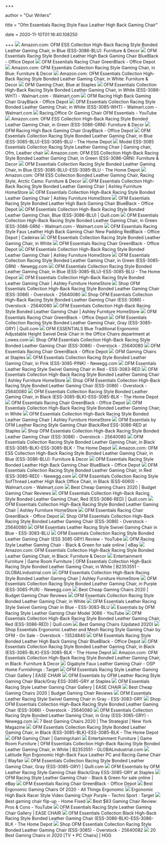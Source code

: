 +++
        
author = "Our Writers"
        
title = "Ofm Essentials Racing Style Faux Leather High Back Gaming Chair"
        
date = 2020-11-10T01:16:40.108250
        
+++
[ ![](https://images-na.ssl-images-amazon.com/images/I/71Z%2BqLW-1DL._AC_SX466_.jpg)](https://images-na.ssl-images-amazon.com/images/I/71Z%2BqLW-1DL._AC_SX466_.jpg) Amazon.com: OFM ESS Collection High-Back Racing Style Bonded Leather Gaming  Chair, in Blue (ESS-3086-BLU): Furniture & Decor
[ ![](https://smedia.webcollage.net/rwvfp/wc/cp/1550257091764_4133ea65-b1a3-43a3-b924-6933e4460cc1/module/ofm/_cp/products/1519160617535/tab-94919789-5aff-419f-b47e-c7ea5fb73b25/a821558e-bae1-4bb5-aff7-7118edbb961c.jpg.w1920.jpg)](https://smedia.webcollage.net/rwvfp/wc/cp/1550257091764_4133ea65-b1a3-43a3-b924-6933e4460cc1/module/ofm/_cp/products/1519160617535/tab-94919789-5aff-419f-b47e-c7ea5fb73b25/a821558e-bae1-4bb5-aff7-7118edbb961c.jpg.w1920.jpg) OFM Essentials Racing Style Bonded Leather High Back Gaming Chair BlueBlack  - Office Depot
[ ![](https://media.officedepot.com/images/t_large,f_auto/products/179561/OFM-Essentials-Racing-Style-Bonded-Leather)](https://media.officedepot.com/images/t_large,f_auto/products/179561/OFM-Essentials-Racing-Style-Bonded-Leather) OFM Essentials Racing Chair GreenBlack - Office Depot
[ ![](https://images-na.ssl-images-amazon.com/images/I/71zdaCK0crL._AC_SX522_.jpg)](https://images-na.ssl-images-amazon.com/images/I/71zdaCK0crL._AC_SX522_.jpg) Amazon.com: OFM Essentials Collection Racing Style Gaming Chair, in Blue:  Furniture & Decor
[ ![](https://images-na.ssl-images-amazon.com/images/I/71Qo%2B25vTuL._AC_SL1500_.jpg)](https://images-na.ssl-images-amazon.com/images/I/71Qo%2B25vTuL._AC_SL1500_.jpg) Amazon.com: OFM Essentials Collection High-Back Racing Style Bonded Leather  Gaming Chair, in White: Furniture & Decor
[ ![](https://smedia.webcollage.net/rwvfp/wc/cp/1550245182793_6e56d750-7f0c-427a-b490-ca6cc8bc43f6/module/ofm/_cp/products/1519160538287/tab-3faccdc1-d13e-471f-9576-8f33ca8b2831/387c47d6-2184-4bdb-97ca-1c2bced43490.jpg.w1920.jpg)](https://smedia.webcollage.net/rwvfp/wc/cp/1550245182793_6e56d750-7f0c-427a-b490-ca6cc8bc43f6/module/ofm/_cp/products/1519160538287/tab-3faccdc1-d13e-471f-9576-8f33ca8b2831/387c47d6-2184-4bdb-97ca-1c2bced43490.jpg.w1920.jpg) OFM Gaming Chair, Blue at Staples
[ ![](https://i5.walmartimages.com/asr/0b4a15c4-0582-47a5-8e8f-dce586c04011_1.08d6273e5acbd6c023101942e5df8179.jpeg)](https://i5.walmartimages.com/asr/0b4a15c4-0582-47a5-8e8f-dce586c04011_1.08d6273e5acbd6c023101942e5df8179.jpeg) OFM Essentials Collection High-Back Racing Style Bonded Leather Gaming Chair,  in White (ESS-3086-WHT) - Walmart.com - Walmart.com
[ ![](https://media.officedepot.com/image/upload/b_rgb:FFFFFF,c_pad,dpr_1.0,f_auto,h_666,q_auto,w_500/c_pad,h_666,w_500/v1/products/303784/303784_p?pgw=1)](https://media.officedepot.com/image/upload/b_rgb:FFFFFF,c_pad,dpr_1.0,f_auto,h_666,q_auto,w_500/c_pad,h_666,w_500/v1/products/303784/303784_p?pgw=1) OFM Racing High Back Gaming Chair GrayBlack - Office Depot
[ ![](https://i5.walmartimages.com/asr/90c1aad2-a3b3-4711-a29f-7b42b25aeadf_1.e83f74dfd7486d797bd0882996d1e3a4.jpeg)](https://i5.walmartimages.com/asr/90c1aad2-a3b3-4711-a29f-7b42b25aeadf_1.e83f74dfd7486d797bd0882996d1e3a4.jpeg) OFM Essentials Collection Racing Style Bonded Leather Gaming Chair, in  White (ESS-3085-WHT) - Walmart.com - Walmart.com
[ ![](https://i.ytimg.com/vi/vF-AVjCH7Ls/maxresdefault.jpg)](https://i.ytimg.com/vi/vF-AVjCH7Ls/maxresdefault.jpg) Racing,Office Or Gaming Chair OFM Essentials - YouTube
[ ![](https://images-na.ssl-images-amazon.com/images/I/81nUl6KoegL._AC_SL1500_.jpg)](https://images-na.ssl-images-amazon.com/images/I/81nUl6KoegL._AC_SL1500_.jpg) Amazon.com: OFM ESS Collection High-Back Racing Style Bonded Leather Gaming  Chair, in Green (ESS-3086-GRN): Furniture & Decor
[ ![](https://media.officedepot.com/images/t_large,f_auto/products/303784/OFM-Essentials-Racing-Style-Bonded-Leather)](https://media.officedepot.com/images/t_large,f_auto/products/303784/OFM-Essentials-Racing-Style-Bonded-Leather) OFM Racing High Back Gaming Chair GrayBlack - Office Depot
[ ![](https://images.homedepot-static.com/productImages/f48d712c-8d4c-4f3e-a479-2f73c400420f/svn/blue-ofm-gaming-chairs-ess-3085-blu-c3_600.jpg)](https://images.homedepot-static.com/productImages/f48d712c-8d4c-4f3e-a479-2f73c400420f/svn/blue-ofm-gaming-chairs-ess-3085-blu-c3_600.jpg) OFM Essentials Collection Racing Style Bonded Leather Gaming Chair, in Blue  (ESS-3085-BLU)-ESS-3085-BLU - The Home Depot
[ ![](https://i.pinimg.com/736x/76/8b/ce/768bcea91bb97977cd35d412780cd33b.jpg)](https://i.pinimg.com/736x/76/8b/ce/768bcea91bb97977cd35d412780cd33b.jpg) Model ESS-3085 Essentials Collection Racing Style Leather Gaming Chair | Gaming  chair, Ofm, Leather chair
[ ![](https://images-na.ssl-images-amazon.com/images/I/81nUl6KoegL._AC_SX466_.jpg)](https://images-na.ssl-images-amazon.com/images/I/81nUl6KoegL._AC_SX466_.jpg) Amazon.com: OFM ESS Collection High-Back Racing Style Bonded Leather Gaming  Chair, in Green (ESS-3086-GRN): Furniture & Decor
[ ![](https://images.homedepot-static.com/productImages/58392bb6-04c0-43ec-91af-9426ed5a36d6/svn/blue-ofm-gaming-chairs-ess-3085-blu-e1_600.jpg)](https://images.homedepot-static.com/productImages/58392bb6-04c0-43ec-91af-9426ed5a36d6/svn/blue-ofm-gaming-chairs-ess-3085-blu-e1_600.jpg) OFM Essentials Collection Racing Style Bonded Leather Gaming Chair, in Blue  (ESS-3085-BLU)-ESS-3085-BLU - The Home Depot
[ ![](https://m.media-amazon.com/images/I/81xoZFoYSjL._AC_SS350_.jpg)](https://m.media-amazon.com/images/I/81xoZFoYSjL._AC_SS350_.jpg) Amazon.com: OFM ESS Collection Bonded Leather Gaming Chair, Racing Style,  Arctic Camo: Furniture & Decor
[ ![](https://ashleyfurniture.scene7.com/is/image/AshleyFurniture/H600001044_1?$AFHS-PDP-Main$)](https://ashleyfurniture.scene7.com/is/image/AshleyFurniture/H600001044_1?$AFHS-PDP-Main$) OFM Essentials Collection High-Back Racing Style Bonded Leather Gaming Chair  | Ashley Furniture HomeStore
[ ![](https://ashleyfurniture.scene7.com/is/image/AshleyFurniture/H600001044_8?$AFHS-PDP-Main$)](https://ashleyfurniture.scene7.com/is/image/AshleyFurniture/H600001044_8?$AFHS-PDP-Main$) OFM Essentials Collection High-Back Racing Style Bonded Leather Gaming Chair  | Ashley Furniture HomeStore
[ ![](https://media.officedepot.com/image/upload/b_rgb:FFFFFF,c_pad,dpr_1.0,f_auto,h_1665,q_auto,w_1250/c_pad,h_1665,w_1250/v1/products/725999/725999_p_ofm_essentials_racing_style_faux_leather_high_back_gaming_chair?pgw=1&pgwact=1)](https://media.officedepot.com/image/upload/b_rgb:FFFFFF,c_pad,dpr_1.0,f_auto,h_1665,q_auto,w_1250/c_pad,h_1665,w_1250/v1/products/725999/725999_p_ofm_essentials_racing_style_faux_leather_high_back_gaming_chair?pgw=1&pgwact=1) OFM Essentials Racing Style Bonded Leather High Back Gaming Chair BlueBlack  - Office Depot
[ ![](https://smedia.webcollage.net/rwvfp/wc/cp/1550257091764_4133ea65-b1a3-43a3-b924-6933e4460cc1/module/ofm//_cp/products/1519160617535/tab-88c439d9-5618-4858-9f9e-d10d58e0faf6/de10d95c-2025-4227-b0d8-604f51b55ab5.jpg.w1920.jpg)](https://smedia.webcollage.net/rwvfp/wc/cp/1550257091764_4133ea65-b1a3-43a3-b924-6933e4460cc1/module/ofm//_cp/products/1519160617535/tab-88c439d9-5618-4858-9f9e-d10d58e0faf6/de10d95c-2025-4227-b0d8-604f51b55ab5.jpg.w1920.jpg) OFM Essentials Collection High-Back Racing Style Bonded Leather Gaming Chair,  Blue (ESS-3086-BLU) | Quill.com
[ ![](https://i5.walmartimages.com/asr/424e95b6-ef52-4800-be7b-b63d0219fc92_1.b33fec607d580571c8e38dff688aafc0.jpeg)](https://i5.walmartimages.com/asr/424e95b6-ef52-4800-be7b-b63d0219fc92_1.b33fec607d580571c8e38dff688aafc0.jpeg) OFM Essentials Collection High-Back Racing Style Bonded Leather Gaming Chair,  in Green (ESS-3086-GRN) - Walmart.com - Walmart.com
[ ![](https://i.pinimg.com/originals/52/4b/ca/524bca291b1eb0c644c8ee335a1f1e55.jpg)](https://i.pinimg.com/originals/52/4b/ca/524bca291b1eb0c644c8ee335a1f1e55.jpg) OFM Essentials Racing Style Faux Leather High Back Gaming Chair New Padding  RedBlack - Office Depot | Cadeiras
[ ![](https://www.ubiduwin.com/uploads/cache/71JbtGHDrzL_AC_SL1500_-1200x1200.jpg)](https://www.ubiduwin.com/uploads/cache/71JbtGHDrzL_AC_SL1500_-1200x1200.jpg) OFM Essentials Collection Racing Style Bonded Leather Gaming Chair, in White
[ ![](https://media.officedepot.com/image/upload/b_rgb:FFFFFF,c_pad,dpr_1.0,f_auto,h_666,q_auto,w_500/c_pad,h_666,w_500/v1/products/179561/179561_o02_ofm_essentials_racing_style_faux_leather_high_back_gaming_chair?pgw=1)](https://media.officedepot.com/image/upload/b_rgb:FFFFFF,c_pad,dpr_1.0,f_auto,h_666,q_auto,w_500/c_pad,h_666,w_500/v1/products/179561/179561_o02_ofm_essentials_racing_style_faux_leather_high_back_gaming_chair?pgw=1) OFM Essentials Racing Chair GreenBlack - Office Depot
[ ![](https://ashleyfurniture.scene7.com/is/image/AshleyFurniture/H600001045_1?$AFHS-PDP-Main$)](https://ashleyfurniture.scene7.com/is/image/AshleyFurniture/H600001045_1?$AFHS-PDP-Main$) OFM Essentials Collection High-Back Racing Style Bonded Leather Gaming Chair  | Ashley Furniture HomeStore
[ ![](https://smedia.webcollage.net/rwvfp/wc/cp/1550248741894_6a4fe0d6-c0a6-441f-9b23-442ec9f13254/module/ofm/_cp/products/1519160558099/tab-06dff832-3cea-4d3e-a4d7-1aaa76c7d18b/ae0325c9-ea35-4f7d-b6a2-72648fd42dcf.jpg.w1920.jpg)](https://smedia.webcollage.net/rwvfp/wc/cp/1550248741894_6a4fe0d6-c0a6-441f-9b23-442ec9f13254/module/ofm/_cp/products/1519160558099/tab-06dff832-3cea-4d3e-a4d7-1aaa76c7d18b/ae0325c9-ea35-4f7d-b6a2-72648fd42dcf.jpg.w1920.jpg) OFM Essentials Collection Racing Style Bonded Leather Gaming Chair, in  Green (ESS-3085-GRN) - Newegg.com
[ ![](https://images.homedepot-static.com/productImages/5a548757-8664-4771-b4f2-7662d69bc4b9/svn/blue-ofm-gaming-chairs-ess-3085-blu-40_600.jpg)](https://images.homedepot-static.com/productImages/5a548757-8664-4771-b4f2-7662d69bc4b9/svn/blue-ofm-gaming-chairs-ess-3085-blu-40_600.jpg) OFM Essentials Collection Racing Style Bonded Leather Gaming Chair, in Blue  (ESS-3085-BLU)-ESS-3085-BLU - The Home Depot
[ ![](https://ashleyfurniture.scene7.com/is/image/AshleyFurniture/H600001045_24?$AFHS-PDP-Main$)](https://ashleyfurniture.scene7.com/is/image/AshleyFurniture/H600001045_24?$AFHS-PDP-Main$) OFM Essentials Collection High-Back Racing Style Bonded Leather Gaming Chair  | Ashley Furniture HomeStore
[ ![](https://ak1.ostkcdn.com/images/products/25640080/OFM-Essentials-Collection-High-Back-Racing-Style-Bonded-Leather-Gaming-Chair-ESS-3086-912a8120-0356-4b48-91e6-f8bac7abcdd6_600.jpg?impolicy=medium)](https://ak1.ostkcdn.com/images/products/25640080/OFM-Essentials-Collection-High-Back-Racing-Style-Bonded-Leather-Gaming-Chair-ESS-3086-912a8120-0356-4b48-91e6-f8bac7abcdd6_600.jpg?impolicy=medium) Shop OFM Essentials Collection High-Back Racing Style Bonded Leather Gaming  Chair (ESS-3086) - Overstock - 25640080
[ ![](https://ak1.ostkcdn.com/images/products/25640080/OFM-Essentials-Collection-High-Back-Racing-Style-Bonded-Leather-Gaming-Chair-ESS-3086-540982bf-8375-4c83-a29a-31613c0699e7_600.jpg?impolicy=medium)](https://ak1.ostkcdn.com/images/products/25640080/OFM-Essentials-Collection-High-Back-Racing-Style-Bonded-Leather-Gaming-Chair-ESS-3086-540982bf-8375-4c83-a29a-31613c0699e7_600.jpg?impolicy=medium) Shop OFM Essentials Collection High-Back Racing Style Bonded Leather Gaming  Chair (ESS-3086) - Overstock - 25640080
[ ![](https://ashleyfurniture.scene7.com/is/image/AshleyFurniture/H600001044_4?$AFHS-PDP-Main$)](https://ashleyfurniture.scene7.com/is/image/AshleyFurniture/H600001044_4?$AFHS-PDP-Main$) OFM Essentials Collection High-Back Racing Style Bonded Leather Gaming Chair  | Ashley Furniture HomeStore
[ ![](https://media.officedepot.com/image/upload/b_rgb:FFFFFF,c_pad,dpr_1.0,f_auto,h_666,q_auto,w_500/c_pad,h_666,w_500/v1/products/179561/179561_o09_ofm_essentials_racing_style_faux_leather_high_back_gaming_chair?pgw=1)](https://media.officedepot.com/image/upload/b_rgb:FFFFFF,c_pad,dpr_1.0,f_auto,h_666,q_auto,w_500/c_pad,h_666,w_500/v1/products/179561/179561_o09_ofm_essentials_racing_style_faux_leather_high_back_gaming_chair?pgw=1) OFM Essentials Racing Chair GreenBlack - Office Depot
[ ![](https://smedia.webcollage.net/rwvfp/wc/cp/1550246266774_e6e68592-a546-4b8c-85eb-2ef7cfeaf90d/module/ofm//_cp/products/1519160580173/tab-da38dc83-a504-4354-8de9-9607f34c65e1/b64845aa-7cef-4515-90b2-0fc8b3a57406.jpg.w1920.jpg)](https://smedia.webcollage.net/rwvfp/wc/cp/1550246266774_e6e68592-a546-4b8c-85eb-2ef7cfeaf90d/module/ofm//_cp/products/1519160580173/tab-da38dc83-a504-4354-8de9-9607f34c65e1/b64845aa-7cef-4515-90b2-0fc8b3a57406.jpg.w1920.jpg) OFM Essentials Collection Racing Style Bonded Leather Gaming Chair, Gray  (ESS-3085-GRY) | Quill.com
[ ![](http://mobileimages.lowes.com/product/converted/100301/1003010574_16275112.jpg?size=pdhi)](http://mobileimages.lowes.com/product/converted/100301/1003010574_16275112.jpg?size=pdhi) OFM ESSENTIALS Blue Traditional Ergonomic Adjustable Height Swivel Desk  Chair in the Office Chairs department at Lowes.com
[ ![](https://ak1.ostkcdn.com/images/products/25640080/OFM-Essentials-Collection-High-Back-Racing-Style-Bonded-Leather-Gaming-Chair-ESS-3086-67373a92-b34d-46d7-a5f8-ca7b78e27e58_600.jpg?impolicy=medium)](https://ak1.ostkcdn.com/images/products/25640080/OFM-Essentials-Collection-High-Back-Racing-Style-Bonded-Leather-Gaming-Chair-ESS-3086-67373a92-b34d-46d7-a5f8-ca7b78e27e58_600.jpg?impolicy=medium) Shop OFM Essentials Collection High-Back Racing Style Bonded Leather Gaming  Chair (ESS-3086) - Overstock - 25640080
[ ![](https://media.officedepot.com/image/upload/b_rgb:FFFFFF,c_pad,dpr_1.0,f_auto,h_666,q_auto,w_500/c_pad,h_666,w_500/v1/products/179561/179561_o03_ofm_essentials_racing_style_faux_leather_high_back_gaming_chair?pgw=1)](https://media.officedepot.com/image/upload/b_rgb:FFFFFF,c_pad,dpr_1.0,f_auto,h_666,q_auto,w_500/c_pad,h_666,w_500/v1/products/179561/179561_o03_ofm_essentials_racing_style_faux_leather_high_back_gaming_chair?pgw=1) OFM Essentials Racing Chair GreenBlack - Office Depot
[ ![](https://www.staples-3p.com/s7/is/image/Staples/sp55257913_sc7?$std$)](https://www.staples-3p.com/s7/is/image/Staples/sp55257913_sc7?$std$) OFM Gaming Chairs at Staples
[ ![](https://c1.neweggimages.com/ProductImageCompressAll1280/ABM1_1_20190725679961499.jpg)](https://c1.neweggimages.com/ProductImageCompressAll1280/ABM1_1_20190725679961499.jpg) OFM Essentials Collection Racing Style Bonded Leather Gaming Chair, in Pink  (ESS-3085-PINK) - Newegg.com
[ ![](https://media.cymaxstores.com/Images/3788/1651352-L.jpg)](https://media.cymaxstores.com/Images/3788/1651352-L.jpg) OFM Essentials Leather Racing Style Swivel Gaming Chair in Red -  ESS-3083-RED
[ ![](https://ashleyfurniture.scene7.com/is/image/AshleyFurniture/H600001045_11?$AFHS-PDP-Main$)](https://ashleyfurniture.scene7.com/is/image/AshleyFurniture/H600001045_11?$AFHS-PDP-Main$) OFM Essentials Collection High-Back Racing Style Bonded Leather Gaming Chair  | Ashley Furniture HomeStore
[ ![](https://ak1.ostkcdn.com/images/products/25640080/OFM-Essentials-Collection-High-Back-Racing-Style-Bonded-Leather-Gaming-Chair-ESS-3086-a1d0f7f5-5f30-4750-b95d-e143b831a950_600.jpg?impolicy=medium)](https://ak1.ostkcdn.com/images/products/25640080/OFM-Essentials-Collection-High-Back-Racing-Style-Bonded-Leather-Gaming-Chair-ESS-3086-a1d0f7f5-5f30-4750-b95d-e143b831a950_600.jpg?impolicy=medium) Shop OFM Essentials Collection High-Back Racing Style Bonded Leather Gaming  Chair (ESS-3086) - Overstock - 25640080
[ ![](https://images.homedepot-static.com/productImages/1e65d124-0aee-4129-89ae-07b0c7dc5dc2/svn/black-ofm-gaming-chairs-ess-3085-blk-31_600.jpg)](https://images.homedepot-static.com/productImages/1e65d124-0aee-4129-89ae-07b0c7dc5dc2/svn/black-ofm-gaming-chairs-ess-3085-blk-31_600.jpg) OFM Essentials Collection Racing Style Bonded Leather Gaming Chair, in  Black (ESS-3085-BLK)-ESS-3085-BLK - The Home Depot
[ ![](https://media.officedepot.com/image/upload/b_rgb:FFFFFF,c_pad,dpr_1.0,f_auto,h_666,q_auto,w_500/c_pad,h_666,w_500/v1/products/179561/179561_o08_ofm_essentials_racing_style_faux_leather_high_back_gaming_chair?pgw=1)](https://media.officedepot.com/image/upload/b_rgb:FFFFFF,c_pad,dpr_1.0,f_auto,h_666,q_auto,w_500/c_pad,h_666,w_500/v1/products/179561/179561_o08_ofm_essentials_racing_style_faux_leather_high_back_gaming_chair?pgw=1) OFM Essentials Racing Chair GreenBlack - Office Depot
[ ![](https://www.ubiduwin.com/uploads/cache/image-159605604812-1200x1200.jpg)](https://www.ubiduwin.com/uploads/cache/image-159605604812-1200x1200.jpg) OFM Essentials Collection High-Back Racing Style Bonded Leather Gaming Chair,  in White
[ ![](https://ashleyfurniture.scene7.com/is/image/AshleyFurniture/H600001045_16?$AFHS-PDP-Main$)](https://ashleyfurniture.scene7.com/is/image/AshleyFurniture/H600001045_16?$AFHS-PDP-Main$) OFM Essentials Collection High-Back Racing Style Bonded Leather Gaming Chair  | Ashley Furniture HomeStore
[ ![](https://smedia.webcollage.net/rwvfp/wc/cp/1550258495824_80f1b083-f271-4043-b151-ffe1592997f1/module/ofm//_cp/products/1519160637035/tab-5920fe6a-cd18-48d2-b5cb-c4bac9737ec7/52bf8608-6602-4e5d-b7ae-2fe8975b5590.jpg.w480.jpg)](https://smedia.webcollage.net/rwvfp/wc/cp/1550258495824_80f1b083-f271-4043-b151-ffe1592997f1/module/ofm//_cp/products/1519160637035/tab-5920fe6a-cd18-48d2-b5cb-c4bac9737ec7/52bf8608-6602-4e5d-b7ae-2fe8975b5590.jpg.w480.jpg) OFM Essentials by OFM Leather Racing Style Gaming Chair Black/Red  ESS-3086-RED at Staples
[ ![](https://ak1.ostkcdn.com/images/products/25640080/OFM-Essentials-Collection-High-Back-Racing-Style-Bonded-Leather-Gaming-Chair-ESS-3086-dcd6664d-bed3-4cdc-b3ed-1a9826e5fa6f_600.jpg?impolicy=medium)](https://ak1.ostkcdn.com/images/products/25640080/OFM-Essentials-Collection-High-Back-Racing-Style-Bonded-Leather-Gaming-Chair-ESS-3086-dcd6664d-bed3-4cdc-b3ed-1a9826e5fa6f_600.jpg?impolicy=medium) Shop OFM Essentials Collection High-Back Racing Style Bonded Leather Gaming  Chair (ESS-3086) - Overstock - 25640080
[ ![](https://images.homedepot-static.com/productImages/f8a18f4d-51a8-449c-8f3f-161f52ac2de9/svn/black-ofm-gaming-chairs-ess-3085-blk-44_600.jpg)](https://images.homedepot-static.com/productImages/f8a18f4d-51a8-449c-8f3f-161f52ac2de9/svn/black-ofm-gaming-chairs-ess-3085-blk-44_600.jpg) OFM Essentials Collection Racing Style Bonded Leather Gaming Chair, in  Black (ESS-3085-BLK)-ESS-3085-BLK - The Home Depot
[ ![](https://m.media-amazon.com/images/I/61HEqHMkRhL._AC_SS350_.jpg)](https://m.media-amazon.com/images/I/61HEqHMkRhL._AC_SS350_.jpg) Amazon.com: OFM ESS Collection High-Back Racing Style Bonded Leather Gaming  Chair, in Blue (ESS-3086-BLU): Furniture & Decor
[ ![](https://media.officedepot.com/image/upload/b_rgb:FFFFFF,c_pad,dpr_1.0,f_auto,h_666,q_auto,w_500/c_pad,h_666,w_500/v1/products/725999/725999_o06_ofm_essentials_racing_style_faux_leather_high_back_gaming_chair?pgw=1)](https://media.officedepot.com/image/upload/b_rgb:FFFFFF,c_pad,dpr_1.0,f_auto,h_666,q_auto,w_500/c_pad,h_666,w_500/v1/products/725999/725999_o06_ofm_essentials_racing_style_faux_leather_high_back_gaming_chair?pgw=1) OFM Essentials Racing Style Bonded Leather High Back Gaming Chair BlueBlack  - Office Depot
[ ![](https://c1.neweggimages.com/ProductImage/ABM1_132065467763381107MPfQtJC5iX.jpg)](https://c1.neweggimages.com/ProductImage/ABM1_132065467763381107MPfQtJC5iX.jpg) OFM Essentials Collection Racing Style Bonded Leather Gaming Chair, in Red  (ESS-3085-RED) - Newegg.com
[ ![](https://i5.walmartimages.com/asr/72af39f3-b06a-456a-a4bf-e3ccd448e71f_1.8422f4957720da1c44641d5794fa791d.jpeg)](https://i5.walmartimages.com/asr/72af39f3-b06a-456a-a4bf-e3ccd448e71f_1.8422f4957720da1c44641d5794fa791d.jpeg) OFM Essentials Collection Racing Style SofThread Leather High Back Office  Chair, in Black (ESS-6060) - Walmart.com - Walmart.com
[ ![](https://hips.hearstapps.com/vader-prod.s3.amazonaws.com/1592323836-homall-1592323828.jpg?crop=0.8375xw:1xh;center,top&resize=320%3A%2A)](https://hips.hearstapps.com/vader-prod.s3.amazonaws.com/1592323836-homall-1592323828.jpg?crop=0.8375xw:1xh;center,top&resize=320%3A%2A) Best Cheap Gaming Chairs 2020 | Budget Gaming Chair Reviews
[ ![](https://smedia.webcollage.net/rwvfp/wc/cp/1550258495824_80f1b083-f271-4043-b151-ffe1592997f1/module/ofm//_cp/products/1519160637035/tab-5920fe6a-cd18-48d2-b5cb-c4bac9737ec7/e5c52259-d504-4e30-b215-0512ef9a988c.jpg.w960.jpg)](https://smedia.webcollage.net/rwvfp/wc/cp/1550258495824_80f1b083-f271-4043-b151-ffe1592997f1/module/ofm//_cp/products/1519160637035/tab-5920fe6a-cd18-48d2-b5cb-c4bac9737ec7/e5c52259-d504-4e30-b215-0512ef9a988c.jpg.w960.jpg) OFM Essentials Collection High-Back Racing Style Bonded Leather Gaming Chair,  Red (ESS-3086-RED) | Quill.com
[ ![](https://ashleyfurniture.scene7.com/is/image/AshleyFurniture/H600001045_18?$AFHS-PDP-Main$)](https://ashleyfurniture.scene7.com/is/image/AshleyFurniture/H600001045_18?$AFHS-PDP-Main$) OFM Essentials Collection High-Back Racing Style Bonded Leather Gaming Chair  | Ashley Furniture HomeStore
[ ![](https://media.officedepot.com/image/upload/b_rgb:FFFFFF,c_pad,dpr_1.0,f_auto,h_666,q_auto,w_500/c_pad,h_666,w_500/v1/products/179561/179561_o06_ofm_essentials_racing_style_faux_leather_high_back_gaming_chair?pgw=1)](https://media.officedepot.com/image/upload/b_rgb:FFFFFF,c_pad,dpr_1.0,f_auto,h_666,q_auto,w_500/c_pad,h_666,w_500/v1/products/179561/179561_o06_ofm_essentials_racing_style_faux_leather_high_back_gaming_chair?pgw=1) OFM Essentials Racing Chair GreenBlack - Office Depot
[ ![](https://ak1.ostkcdn.com/images/products/25640080/OFM-Essentials-Collection-High-Back-Racing-Style-Bonded-Leather-Gaming-Chair-ESS-3086-a340258e-0f3a-47f9-9b8f-52a31f400f38_600.jpg?impolicy=medium)](https://ak1.ostkcdn.com/images/products/25640080/OFM-Essentials-Collection-High-Back-Racing-Style-Bonded-Leather-Gaming-Chair-ESS-3086-a340258e-0f3a-47f9-9b8f-52a31f400f38_600.jpg?impolicy=medium) Shop OFM Essentials Collection High-Back Racing Style Bonded Leather Gaming  Chair (ESS-3086) - Overstock - 25640080
[ ![](https://media.cymaxstores.com/Images/3788/1651349-4-L.jpg)](https://media.cymaxstores.com/Images/3788/1651349-4-L.jpg) OFM Essentials Leather Racing Style Swivel Gaming Chair in Blue -  ESS-3083-BLU
[ ![](https://i.ytimg.com/vi/AwC39v04znE/hqdefault.jpg)](https://i.ytimg.com/vi/AwC39v04znE/hqdefault.jpg) OFM Essentials Collection Racing Style Bonded Leather Gaming Chair (ESS  3085 GRY) Review - YouTube
[ ![](https://i.ebayimg.com/images/g/Z2UAAOSwU~9faovi/s-l1600.jpg)](https://i.ebayimg.com/images/g/Z2UAAOSwU~9faovi/s-l1600.jpg) OFM Racing Style Leather Gaming Chair - Black & Green for sale online | eBay
[ ![](https://m.media-amazon.com/images/I/710V-3Gyj7L._AC_SS350_.jpg)](https://m.media-amazon.com/images/I/710V-3Gyj7L._AC_SS350_.jpg) Amazon.com: OFM Essentials Collection High-Back Racing Style Bonded Leather  Gaming Chair, in Black: Furniture & Decor
[ ![](https://images.globalindustrial.com/images/500x500/ESS-3086-WHT_09.jpg?t=1584676800000)](https://images.globalindustrial.com/images/500x500/ESS-3086-WHT_09.jpg?t=1584676800000) Entertainment Furniture | Game Room Furniture | OFM Essentials Collection  High-Back Racing Style Bonded Leather Gaming Chair, in White | B2353551 -  GLOBALindustrial.com
[ ![](https://ashleyfurniture.scene7.com/is/image/AshleyFurniture/H600001045_21?$AFHS-PDP-Main$)](https://ashleyfurniture.scene7.com/is/image/AshleyFurniture/H600001045_21?$AFHS-PDP-Main$) OFM Essentials Collection High-Back Racing Style Bonded Leather Gaming Chair  | Ashley Furniture HomeStore
[ ![](https://c1.neweggimages.com/ProductImageCompressAll1280/V0C5_1_20181012645466891.jpg)](https://c1.neweggimages.com/ProductImageCompressAll1280/V0C5_1_20181012645466891.jpg) OFM Essentials Collection Racing Style Bonded Leather Gaming Chair, in  Purple (ESS-3085-PUR) - Newegg.com
[ ![](https://hips.hearstapps.com/vader-prod.s3.amazonaws.com/1592321333-gtracing-1592321320.jpg?crop=0.8375xw:1xh;center,top&resize=320%3A%2A)](https://hips.hearstapps.com/vader-prod.s3.amazonaws.com/1592321333-gtracing-1592321320.jpg?crop=0.8375xw:1xh;center,top&resize=320%3A%2A) Best Cheap Gaming Chairs 2020 | Budget Gaming Chair Reviews
[ ![](https://www.ubiduwin.com/uploads/cache/image-159233753743-1200x1200.jpg)](https://www.ubiduwin.com/uploads/cache/image-159233753743-1200x1200.jpg) OFM Essentials Collection Racing Style Bonded Leather Gaming Chair, in White
[ ![](https://media.cymaxstores.com/Images/3788/1651349-2-L.jpg)](https://media.cymaxstores.com/Images/3788/1651349-2-L.jpg) OFM Essentials Leather Racing Style Swivel Gaming Chair in Blue -  ESS-3083-BLU
[ ![](https://i.ytimg.com/vi/5CMat_FAoqQ/maxresdefault.jpg)](https://i.ytimg.com/vi/5CMat_FAoqQ/maxresdefault.jpg) Essentials by OFM Racing Style Leather Gaming Chair Model 3086 - YouTube
[ ![](https://smedia.webcollage.net/rwvfp/wc/cp/1550258495824_80f1b083-f271-4043-b151-ffe1592997f1/module/ofm//_cp/products/1519160637035/tab-5920fe6a-cd18-48d2-b5cb-c4bac9737ec7/ec26acce-3ac4-4aa4-9362-6289049d7fb4.jpg.w960.jpg)](https://smedia.webcollage.net/rwvfp/wc/cp/1550258495824_80f1b083-f271-4043-b151-ffe1592997f1/module/ofm//_cp/products/1519160637035/tab-5920fe6a-cd18-48d2-b5cb-c4bac9737ec7/ec26acce-3ac4-4aa4-9362-6289049d7fb4.jpg.w960.jpg) OFM Essentials Collection High-Back Racing Style Bonded Leather Gaming Chair,  Red (ESS-3086-RED) | Quill.com
[ ![](https://static2.srcdn.com/wordpress/wp-content/uploads/2020/08/OFM-Essentials-Collection-Leather-Gaming-Chair-3.jpg)](https://static2.srcdn.com/wordpress/wp-content/uploads/2020/08/OFM-Essentials-Collection-Leather-Gaming-Chair-3.jpg) Best Gaming Chairs (Updated 2020)
[ ![](https://ak1.ostkcdn.com/images/products/is/images/direct/9e205ba11b4f229af16da0c0310caa0b8262bde7/OFM-Essentials-Collection-High-Back-Racing-Style-Bonded-Leather-Gaming-Chair.jpg)](https://ak1.ostkcdn.com/images/products/is/images/direct/9e205ba11b4f229af16da0c0310caa0b8262bde7/OFM-Essentials-Collection-High-Back-Racing-Style-Bonded-Leather-Gaming-Chair.jpg) Shop Essentials Ergonomic Leather and Mesh Racing Style Gaming Chair by OFM  - On Sale - Overstock - 13524840
[ ![](https://media.officedepot.com/image/upload/b_rgb:FFFFFF,c_pad,dpr_1.0,f_auto,h_666,q_auto,w_500/c_pad,h_666,w_500/v1/products/725999/725999_o09_ofm_essentials_racing_style_faux_leather_high_back_gaming_chair?pgw=1)](https://media.officedepot.com/image/upload/b_rgb:FFFFFF,c_pad,dpr_1.0,f_auto,h_666,q_auto,w_500/c_pad,h_666,w_500/v1/products/725999/725999_o09_ofm_essentials_racing_style_faux_leather_high_back_gaming_chair?pgw=1) OFM Essentials Racing Style Bonded Leather High Back Gaming Chair BlueBlack  - Office Depot
[ ![](https://images.homedepot-static.com/productImages/53f32d6b-0fd2-4e54-8630-03040a11eec5/svn/gray-gaming-chairs-rsp-110-gry-64_300.jpg)](https://images.homedepot-static.com/productImages/53f32d6b-0fd2-4e54-8630-03040a11eec5/svn/gray-gaming-chairs-rsp-110-gry-64_300.jpg) OFM Essentials Collection Racing Style Bonded Leather Gaming Chair, in  Black (ESS-3085-BLK)-ESS-3085-BLK - The Home Depot
[ ![](https://m.media-amazon.com/images/I/71UBxeAiIVL._AC_SS350_.jpg)](https://m.media-amazon.com/images/I/71UBxeAiIVL._AC_SS350_.jpg) Amazon.com: OFM Essentials Collection High-Back Racing Style Bonded Leather  Gaming Chair, in Black: Furniture & Decor
[ ![](https://target.scene7.com/is/image/Target/GUEST_cf631559-8efd-4eb9-b1fe-c38d3e928c66?wid=488&hei=488&fmt=pjpeg)](https://target.scene7.com/is/image/Target/GUEST_cf631559-8efd-4eb9-b1fe-c38d3e928c66?wid=488&hei=488&fmt=pjpeg) Gigabyte Faux Leather Gaming Chair - OSP Home Furnishings : Target
[ ![](http://easechair.com/sites/default/files/gallery/Essentials-Racing-Style-Leather-Gamin-Chair-14.jpg)](http://easechair.com/sites/default/files/gallery/Essentials-Racing-Style-Leather-Gamin-Chair-14.jpg) OFM Essentials Racing Style Leather Gaming Chair Gallery | EASE CHAIR
[ ![](https://smedia.webcollage.net/rwvfp/wc/cp/1550246266774_e6e68592-a546-4b8c-85eb-2ef7cfeaf90d/module/ofm/_cp/products/1519160580173/tab-da38dc83-a504-4354-8de9-9607f34c65e1/7315073d-2810-4b05-a9cc-f849accc0032.jpg.w240.jpg)](https://smedia.webcollage.net/rwvfp/wc/cp/1550246266774_e6e68592-a546-4b8c-85eb-2ef7cfeaf90d/module/ofm/_cp/products/1519160580173/tab-da38dc83-a504-4354-8de9-9607f34c65e1/7315073d-2810-4b05-a9cc-f849accc0032.jpg.w240.jpg) OFM Essentials by OFM Leather Racing Style Gaming Chair Black/Gray  ESS-3085-GRY at Staples
[ ![](http://easechair.com/sites/default/files/gallery/Essentials-Racing-Style-Leather-Gamin-Chair-1.jpg)](http://easechair.com/sites/default/files/gallery/Essentials-Racing-Style-Leather-Gamin-Chair-1.jpg) OFM Essentials Racing Style Leather Gaming Chair Gallery | EASE CHAIR
[ ![](https://hips.hearstapps.com/hmg-prod.s3.amazonaws.com/images/pop-gamingchairs-cheap-index-1592407775.jpg)](https://hips.hearstapps.com/hmg-prod.s3.amazonaws.com/images/pop-gamingchairs-cheap-index-1592407775.jpg) Best Cheap Gaming Chairs 2020 | Budget Gaming Chair Reviews
[ ![](https://media.cymaxstores.com/Images/3788/1651351-1-L.jpg)](https://media.cymaxstores.com/Images/3788/1651351-1-L.jpg) OFM Essentials Leather Racing Style Swivel Gaming Chair in Gray -  ESS-3083-GRY
[ ![](https://ak1.ostkcdn.com/images/products/25640080/OFM-Essentials-Collection-High-Back-Racing-Style-Bonded-Leather-Gaming-Chair-ESS-3086-a2d43aad-2674-4013-9156-483afb8b0d22_600.jpg?impolicy=medium)](https://ak1.ostkcdn.com/images/products/25640080/OFM-Essentials-Collection-High-Back-Racing-Style-Bonded-Leather-Gaming-Chair-ESS-3086-a2d43aad-2674-4013-9156-483afb8b0d22_600.jpg?impolicy=medium) Shop OFM Essentials Collection High-Back Racing Style Bonded Leather Gaming  Chair (ESS-3086) - Overstock - 25640080
[ ![](https://c1.neweggimages.com/ProductImage/ABM1_132025930899245205kQPrq2MGPA.jpg)](https://c1.neweggimages.com/ProductImage/ABM1_132025930899245205kQPrq2MGPA.jpg) OFM Essentials Collection Racing Style Bonded Leather Gaming Chair, in Gray  (ESS-3085-GRY) - Newegg.com
[ ![](https://pyxis.nymag.com/v1/imgs/e02/d51/b05e8198bea7fa5981ae89a3edb28e3a0e-gamingchairlede.rsquare.w700.jpg)](https://pyxis.nymag.com/v1/imgs/e02/d51/b05e8198bea7fa5981ae89a3edb28e3a0e-gamingchairlede.rsquare.w700.jpg) 7 Best Gaming Chairs 2020 | The Strategist | New York Magazine
[ ![](https://images.homedepot-static.com/productImages/17e2188f-ccc3-42e6-b91a-022243851c69/svn/black-ofm-gaming-chairs-ess-3085-blk-1f_600.jpg)](https://images.homedepot-static.com/productImages/17e2188f-ccc3-42e6-b91a-022243851c69/svn/black-ofm-gaming-chairs-ess-3085-blk-1f_600.jpg) OFM Essentials Collection Racing Style Bonded Leather Gaming Chair, in  Black (ESS-3085-BLK)-ESS-3085-BLK - The Home Depot
[ ![](https://images.gamingchairi.com/essentials-collection-racing-style-bonded-leather-gaming-kFkGH_PSerGb-g.jpg)](https://images.gamingchairi.com/essentials-collection-racing-style-bonded-leather-gaming-kFkGH_PSerGb-g.jpg) OFM Gaming Chair | Gamingchairi
[ ![](https://images.globalindustrial.com/images/500x500/ESS-3086-WHT_06.jpg?t=1584676800000)](https://images.globalindustrial.com/images/500x500/ESS-3086-WHT_06.jpg?t=1584676800000) Entertainment Furniture | Game Room Furniture | OFM Essentials Collection  High-Back Racing Style Bonded Leather Gaming Chair, in White | B2353551 -  GLOBALindustrial.com
[ ![](https://secure.img1-fg.wfcdn.com/im/75331056/resize-h800-w800%5Ecompr-r85/6059/60597305/Ergonomic+High-Back+Faux+Leather+PC+and+Racing+Game+Chair.jpg)](https://secure.img1-fg.wfcdn.com/im/75331056/resize-h800-w800%5Ecompr-r85/6059/60597305/Ergonomic+High-Back+Faux+Leather+PC+and+Racing+Game+Chair.jpg) Latitude Run Ergonomic High-Back Faux Leather PC and Racing Game Chair |  Wayfair
[ ![](https://smedia.webcollage.net/rwvfp/wc/cp/1550246266774_e6e68592-a546-4b8c-85eb-2ef7cfeaf90d/module/ofm//_cp/products/1519160580173/tab-da38dc83-a504-4354-8de9-9607f34c65e1/c7902b9c-e0e1-430e-a880-abcabfd2218e.jpg.w960.jpg)](https://smedia.webcollage.net/rwvfp/wc/cp/1550246266774_e6e68592-a546-4b8c-85eb-2ef7cfeaf90d/module/ofm//_cp/products/1519160580173/tab-da38dc83-a504-4354-8de9-9607f34c65e1/c7902b9c-e0e1-430e-a880-abcabfd2218e.jpg.w960.jpg) OFM Essentials Collection Racing Style Bonded Leather Gaming Chair, Gray  (ESS-3085-GRY) | Quill.com
[ ![](https://smedia.webcollage.net/rwvfp/wc/cp/1550246266774_e6e68592-a546-4b8c-85eb-2ef7cfeaf90d/module/ofm//_cp/products/1519160580173/tab-fdd6dcac-0e01-4dc7-aca0-7f92ef45f147/76c04e11-4a91-4000-89f3-58ae984423c8.mp4.poster.jpg.w1920.jpg)](https://smedia.webcollage.net/rwvfp/wc/cp/1550246266774_e6e68592-a546-4b8c-85eb-2ef7cfeaf90d/module/ofm//_cp/products/1519160580173/tab-fdd6dcac-0e01-4dc7-aca0-7f92ef45f147/76c04e11-4a91-4000-89f3-58ae984423c8.mp4.poster.jpg.w1920.jpg) OFM Essentials by OFM Leather Racing Style Gaming Chair Black/Gray  ESS-3085-GRY at Staples
[ ![](https://ak1.ostkcdn.com/images/products/is/images/direct/9c52bae36266ac7e3c1b06bea49adaac87b8e2e8/Model-ESS-3085-Essentials-by-OFM-Racing-Style-Leather-Gaming-Chair.jpg)](https://ak1.ostkcdn.com/images/products/is/images/direct/9c52bae36266ac7e3c1b06bea49adaac87b8e2e8/Model-ESS-3085-Essentials-by-OFM-Racing-Style-Leather-Gaming-Chair.jpg) OFM Racing Style Leather Gaming Chair - Black & Green for sale online | eBay
[ ![](https://media.officedepot.com/image/upload/b_rgb:FFFFFF,c_pad,dpr_1.0,f_auto,h_666,q_auto,w_500/c_pad,h_666,w_500/v1/products/179561/179561_o07_ofm_essentials_racing_style_faux_leather_high_back_gaming_chair?pgw=1)](https://media.officedepot.com/image/upload/b_rgb:FFFFFF,c_pad,dpr_1.0,f_auto,h_666,q_auto,w_500/c_pad,h_666,w_500/v1/products/179561/179561_o07_ofm_essentials_racing_style_faux_leather_high_back_gaming_chair?pgw=1) OFM Essentials Racing Chair GreenBlack - Office Depot
[ ![](https://www.allthingsergo.com/wp-content/uploads/2019/09/ATE-5-back-1.jpg)](https://www.allthingsergo.com/wp-content/uploads/2019/09/ATE-5-back-1.jpg) Best Ergonomic Gaming Chairs Of 2020 - All Things Ergonomic
[ ![](https://target.scene7.com/is/image/Target/GUEST_b0400022-b572-4e49-858c-52fa970a0097?wid=488&hei=488&fmt=pjpeg)](https://target.scene7.com/is/image/Target/GUEST_b0400022-b572-4e49-858c-52fa970a0097?wid=488&hei=488&fmt=pjpeg) Ergonomic High Back Racer Style Video Gaming Chair Purple - Techni Sport :  Target
[ ![](https://images-na.ssl-images-amazon.com/images/I/71mvuZRKm8L._AC_SL1500_.jpg)](https://images-na.ssl-images-amazon.com/images/I/71mvuZRKm8L._AC_SL1500_.jpg) Best gaming chair flip-up - Home Fixed
[ ![](https://i.ytimg.com/vi/gCGkyhDRCTA/maxresdefault.jpg)](https://i.ytimg.com/vi/gCGkyhDRCTA/maxresdefault.jpg) Best $83 Gaming Chair Review: Pros & Cons - YouTube
[ ![](http://easechair.com/sites/default/files/gallery/Essentials-Racing-Style-Leather-Gamin-Chair-8.jpg)](http://easechair.com/sites/default/files/gallery/Essentials-Racing-Style-Leather-Gamin-Chair-8.jpg) OFM Essentials Racing Style Leather Gaming Chair Gallery | EASE CHAIR
[ ![](https://images.homedepot-static.com/productImages/d5654858-c996-4a87-b53a-b3637cf60c6b/svn/black-ofm-gaming-chairs-ess-3086-blk-1f_600.jpg)](https://images.homedepot-static.com/productImages/d5654858-c996-4a87-b53a-b3637cf60c6b/svn/black-ofm-gaming-chairs-ess-3086-blk-1f_600.jpg) OFM Essentials Collection Black High-Back Racing Style Bonded Leather  Gaming Chair (ESS-3086-BLK)-ESS-3086-BLK - The Home Depot
[ ![](https://ak1.ostkcdn.com/images/products/25640082/OFM-Essentials-Collection-Racing-Style-Bonded-Leather-Gaming-Chair-ESS-3085-505c573d-25e8-472d-9758-dcb08e7a07ac_600.jpg?impolicy=medium)](https://ak1.ostkcdn.com/images/products/25640082/OFM-Essentials-Collection-Racing-Style-Bonded-Leather-Gaming-Chair-ESS-3085-505c573d-25e8-472d-9758-dcb08e7a07ac_600.jpg?impolicy=medium) Shop OFM Essentials Collection Racing Style Bonded Leather Gaming Chair  (ESS-3085) - Overstock - 25640082
[ ![](https://mljzsatzn43z.i.optimole.com/tP-GR8Q-lYfkyfLy/w:280/h:311/q:90/dpr:2.6/https://www.highgroundgaming.com/wp-content/uploads/2019/10/RESPAWN-900-Racing-Style-Gaming-Recliner.jpg)](https://mljzsatzn43z.i.optimole.com/tP-GR8Q-lYfkyfLy/w:280/h:311/q:90/dpr:2.6/https://www.highgroundgaming.com/wp-content/uploads/2019/10/RESPAWN-900-Racing-Style-Gaming-Recliner.jpg) 20 Best Gaming Chairs in 2020 [TV + PC Chairs] | HGG
